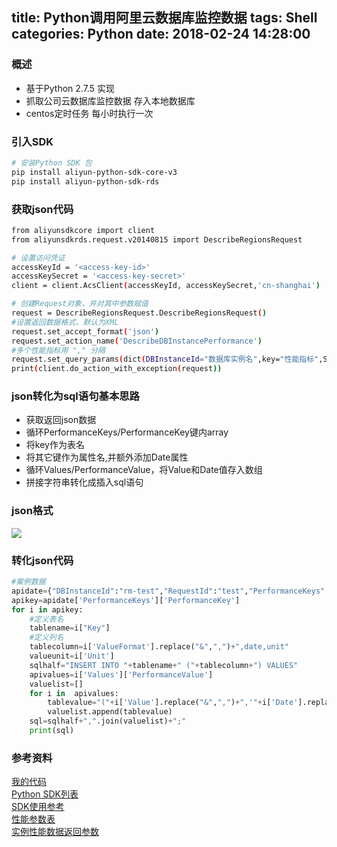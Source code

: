 title: Python调用阿里云数据库监控数据
tags: Shell
categories: Python
date: 2018-02-24 14:28:00
---
### 概述
* 基于Python 2.7.5 实现
* 抓取公司云数据库监控数据 存入本地数据库
* centos定时任务 每小时执行一次

<!-- more -->

### 引入SDK 
```bash
# 安装Python SDK 包
pip install aliyun-python-sdk-core-v3
pip install aliyun-python-sdk-rds
```

### 获取json代码
```bash
from aliyunsdkcore import client
from aliyunsdkrds.request.v20140815 import DescribeRegionsRequest

# 设置访问凭证
accessKeyId = '<access-key-id>'
accessKeySecret = '<access-key-secret>'
client = client.AcsClient(accessKeyId, accessKeySecret,'cn-shanghai')

# 创建Request对象，并对其中参数赋值
request = DescribeRegionsRequest.DescribeRegionsRequest()
#设置返回数据格式，默认为XML
request.set_accept_format('json')
request.set_action_name('DescribeDBInstancePerformance')
#多个性能指标用 "," 分隔
request.set_query_params(dict(DBInstanceId="数据库实例名",key="性能指标",StartTime="2018-02-22T05:00Z",EndTime="2018-02-22T15:00Z"))
print(client.do_action_with_exception(request))
```
### json转化为sql语句基本思路
* 获取返回json数据
* 循环PerformanceKeys/PerformanceKey键内array
* 将key作为表名
* 将其它键作为属性名,并额外添加Date属性
* 循环Values/PerformanceValue，将Value和Date值存入数组
* 拼接字符串转化成插入sql语句

### json格式
![](https://ws1.sinaimg.cn/large/006Xrlj6gy1forhayuth9j30hj0fbt8z.jpg)

### 转化json代码
```python
#案例数据
apidate={"DBInstanceId":"rm-test","RequestId":"test","PerformanceKeys":{"PerformanceKey":[{"Values":{"PerformanceValue":[{"Value":"2624&415&5&0&2204","Date":"2018-02-23T08:00:32Z"},{"Value":"2624&415&5&0&2204","Date":"2018-02-23T08:05:32Z"},{"Value":"2624&415&5&0&2204","Date":"2018-02-23T08:10:32Z"},{"Value":"2624&415&5&0&2204","Date":"2018-02-23T08:15:32Z"},{"Value":"2624&415&5&0&2204","Date":"2018-02-23T08:20:33Z"},{"Value":"2624&415&5&0&2204","Date":"2018-02-23T08:25:33Z"}]},"Key":"MySQL_DetailedSpaceUsage","Unit":"MB","ValueFormat":"ins_size&data_size&log_size&tmp_size&other_size"},{"Values":{"PerformanceValue":[{"Value":"0.28","Date":"2018-02-23T08:00:32Z"},{"Value":"0.26","Date":"2018-02-23T08:05:32Z"},{"Value":"0.26","Date":"2018-02-23T08:10:32Z"},{"Value":"0.38","Date":"2018-02-23T08:15:32Z"},{"Value":"0.28","Date":"2018-02-23T08:20:33Z"},{"Value":"0.36","Date":"2018-02-23T08:25:33Z"}]},"Key":"MySQL_IOPS","Unit":"int","ValueFormat":"io"}]},"EndTime":"2018-02-23T09:41Z","StartTime":"2018-02-23T08:00Z","Engine":"MySQL"}
apikey=apidate['PerformanceKeys']['PerformanceKey']
for i in apikey:
    #定义表名
    tablename=i["Key"]
    #定义列名
    tablecolumn=i['ValueFormat'].replace("&",",")+",date,unit"
    valueunit=i['Unit']
    sqlhalf="INSERT INTO "+tablename+" ("+tablecolumn+") VALUES"
    apivalues=i['Values']['PerformanceValue']
    valuelist=[]
    for i in  apivalues:
        tablevalue="("+i['Value'].replace("&",",")+",'"+i['Date'].replace("T"," ").replace("Z"," ")+"','"+valueunit+"')"
        valuelist.append(tablevalue)
    sql=sqlhalf+",".join(valuelist)+";"
    print(sql)
```

### 参考资料
[我的代码](https://github.com/Lianyi-xz/shell/blob/master/aliyun_rds.py)  
[Python SDK列表](https://help.aliyun.com/document_detail/30003.html)  
[SDK使用参考](https://helpcdn.aliyun.com/document_detail/42700.html?spm=a2c4g.11186623.6.608.Sp66kt)  
[性能参数表](https://help.aliyun.com/document_detail/26316.html?spm=a2c4g.11186623.6.936.jeShyh)   
[实例性能数据返回参数](https://help.aliyun.com/document_detail/26280.html?spm=a2c4g.11186623.6.910.lsLvHa)
